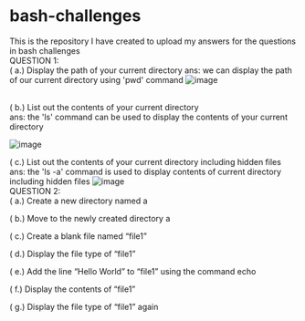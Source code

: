 # bash-challenges
This is the repository I have created to upload my answers for the questions in bash challenges
<br>
QUESTION 1: 
<br>
( a.) Display the path of your current directory
ans: we can display the path of our current directory using 'pwd' command
![image](https://github.com/bhavisan/bash-challenges/assets/155368794/26575900-465a-424f-b0c9-d7ef8dad53b6)



<br>
( b.) List out the contents of your current directory
<br>
ans: the 'ls' command can be used to display the contents of your current directory

![image](https://github.com/bhavisan/bash-challenges/assets/155368794/158c7b5f-87a2-4341-83e8-2c26883a63ec)


( c.) List out the contents of your current directory including hidden files
<br>
ans: the 'ls -a' command is used to display contents of current directory including hidden files
![image](https://github.com/bhavisan/bash-challenges/assets/155368794/18053eb5-cde1-4ca0-b9aa-e44a00e380ea)
<br>
QUESTION 2:
<br>
( a.) Create a new directory named a

( b.) Move to the newly created directory a

( c.) Create a blank file named “file1”

( d.) Display the file type of “file1”

( e.) Add the line “Hello World” to “file1” using the command echo

( f.) Display the contents of “file1”

( g.) Display the file type of “file1” again
